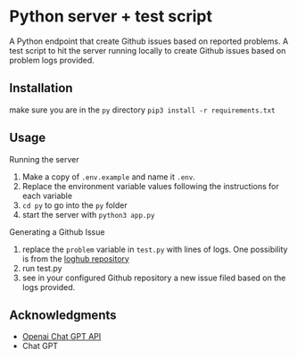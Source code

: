 # Python server + test script

A Python endpoint that create Github issues based on reported problems. A test script to hit the server running locally to create Github issues based on problem logs provided.

## Installation

make sure you are in the `py` directory
`pip3 install -r requirements.txt`

## Usage

Running the server
1. Make a copy of `.env.example` and name it `.env`.
1. Replace the environment variable values following the instructions for each variable
1. `cd py` to go into the  `py` folder
1. start the server with `python3 app.py`

Generating a Github Issue
1. replace the `problem` variable in `test.py` with lines of logs. One possibility is from the [loghub repository](https://github.com/logpai/loghub)
1. run test.py
1. see in your configured Github repository a new issue filed based on the logs provided.

## Acknowledgments

* [Openai Chat GPT API](https://platform.openai.com/docs/api-reference/chat/create)
* Chat GPT